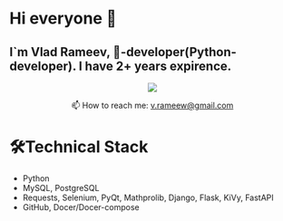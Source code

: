 # Hi everyone 👋
## I`m Vlad Rameev, 🐍-developer(Python-developer). I have 2+ years expirence. 
<p align='center'>
   <a href="https://t.me/VladislavRameev">
       <img src="https://img.shields.io/badge/Telegram-2CA5E0?style=for-the-badge&logo=telegram&logoColor=white"/>
   </a>
<p align='center'>
   📫 How to reach me: <a href='mailto:v.rameew@gmail.com'>v.rameew@gmail.com</a>
</p>

# 🛠Technical Stack
* Python
* MySQL, PostgreSQL
* Requests, Selenium, PyQt, Mathprolib, Django, Flask, KiVy, FastAPI
* GitHub, Docer/Docer-compose
<!--
**VRameew/VRameew** is a ✨ _special_ ✨ repository because its `README.md` (this file) appears on your GitHub profile.

Here are some ideas to get you started:

- 🔭 I’m currently working on ...
- 🌱 I’m currently learning ...
- 👯 I’m looking to collaborate on ...
- 🤔 I’m looking for help with ...
- 💬 Ask me about ...
- 📫 How to reach me: ...
- 😄 Pronouns: ...
- ⚡ Fun fact: ...
-->
